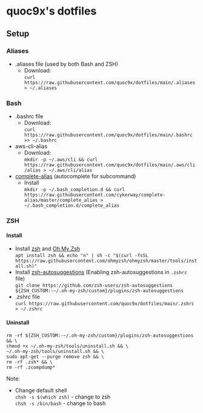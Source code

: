 # quoc9x's dotfiles
## Setup

### Aliases
- .aliases file (used by both Bash and ZSH)
  - Download:    
  `curl https://raw.githubusercontent.com/quoc9x/dotfiles/main/.aliases > ~/.aliases`

### Bash
- .bashrc file
  - Download:   
  `curl https://raw.githubusercontent.com/quoc9x/dotfiles/main/.bashrc >> ~/.bashrc`
- aws-cli-alias
  - Download:   
  `mkdir -p ~/.aws/cli && curl https://raw.githubusercontent.com/quoc9x/dotfiles/main/.aws/cli/alias > ~/.aws/cli/alias`
- [complete-alias](https://github.com/cykerway/complete-alias) (autocomplete for subcommand)
  - Install   
  `mkdir -p ~/.bash_completion.d && curl https://raw.githubusercontent.com/cykerway/complete-alias/master/complete_alias > ~/.bash_completion.d/complete_alias`

### ZSH
#### Install
- Install [zsh](https://github.com/ohmyzsh/ohmyzsh/wiki/Installing-ZSH) and [Oh My Zsh](https://github.com/ohmyzsh/ohmyzsh)   
`apt install zsh && echo "n" | sh -c "$(curl -fsSL https://raw.githubusercontent.com/ohmyzsh/ohmyzsh/master/tools/install.sh)"`
- Install [zsh-autosuggestions](https://github.com/zsh-users/zsh-autosuggestions/blob/master/INSTALL.md) (Enabling zsh-autosuggestions in `.zshrc` file)    
`git clone https://github.com/zsh-users/zsh-autosuggestions ${ZSH_CUSTOM:-~/.oh-my-zsh/custom}/plugins/zsh-autosuggestions`
- .zshrc file   
`curl https://raw.githubusercontent.com/quoc9x/dotfiles/main/.zshrc > ~/.zshrc`
#### Uninstall
`rm -rf ${ZSH_CUSTOM:-~/.oh-my-zsh/custom}/plugins/zsh-autosuggestions && \`   
`chmod +x ~/.oh-my-zsh/tools/uninstall.sh && \`   
`~/.oh-my-zsh/tools/uninstall.sh && \`   
`sudo apt-get --purge remove zsh && \`   
`rm -rf .zsh* && \`   
`rm -rf .zcompdump*`   


Note:   
- Change default shell   
`chsh -s $(which zsh)` - change to zsh   
`chsh -s /bin/bash` - change to bash

